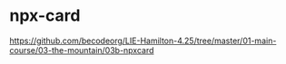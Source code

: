# npx-card
https://github.com/becodeorg/LIE-Hamilton-4.25/tree/master/01-main-course/03-the-mountain/03b-npxcard
